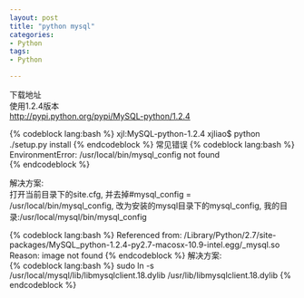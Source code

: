 ```yaml
---
layout: post
title: "python mysql"
categories:
- Python 
tags:
- Python 

---
```


下载地址  
使用1.2.4版本  
<http://pypi.python.org/pypi/MySQL-python/1.2.4>

{% codeblock lang:bash %}
xjl:MySQL-python-1.2.4 xjliao$ python ./setup.py install
{% endcodeblock %}
常见错误
{% codeblock lang:bash %}
EnvironmentError: /usr/local/bin/mysql_config not found  
{% endcodeblock %}

解决方案:  
打开当前目录下的site.cfg, 并去掉#mysql\_config = /usr/local/bin/mysql\_config,
改为安装的mysql目录下的mysql\_config,
我的目录:/usr/local/mysql/bin/mysql\_config

{% codeblock lang:bash %}
 Referenced from: /Library/Python/2.7/site-packages/MySQL_python-1.2.4-py2.7-macosx-10.9-intel.egg/_mysql.so
  Reason: image not found
{% endcodeblock %}
解决方案:  
{% codeblock lang:bash %}
sudo ln -s /usr/local/mysql/lib/libmysqlclient.18.dylib /usr/lib/libmysqlclient.18.dylib
{% endcodeblock %}




